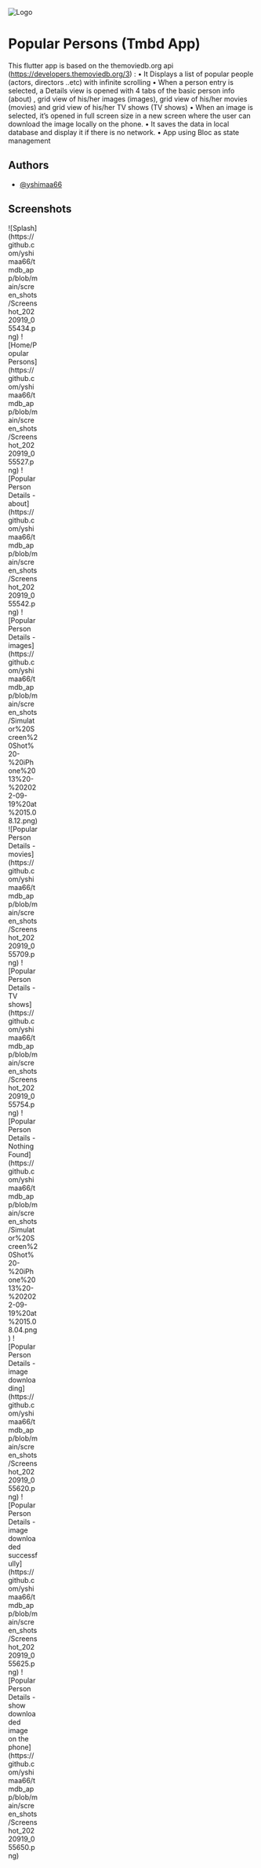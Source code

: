 
![Logo](https://github.com/yshimaa66/tmdb_app/blob/main/assets/selfie-time-celebrities.gif?raw=true)


# Popular Persons (Tmbd App)


This flutter app is based on the themoviedb.org
api (https://developers.themoviedb.org/3) :
• It Displays a list of popular people (actors, directors ..etc) with infinite scrolling
• When a person entry is selected, a Details view is opened with 4 tabs of the basic person info (about)
 , grid view of his/her images (images), grid view of his/her movies (movies) and grid view of his/her TV shows (TV shows)
• When an image is selected, it’s opened in full screen size in a new screen where the user can download the image locally on the phone.
• It saves the data in local database and display it if there is no network.
• App using Bloc as state management

## Authors

- [@yshimaa66](https://github.com/yshimaa66)


## Screenshots

<div style="width:60 ; height:60px">
![Splash](https://github.com/yshimaa66/tmdb_app/blob/main/screen_shots/Screenshot_20220919_055434.png)
![Home/Popular Persons](https://github.com/yshimaa66/tmdb_app/blob/main/screen_shots/Screenshot_20220919_055527.png)
![Popular Person Details - about](https://github.com/yshimaa66/tmdb_app/blob/main/screen_shots/Screenshot_20220919_055542.png)
![Popular Person Details - images](https://github.com/yshimaa66/tmdb_app/blob/main/screen_shots/Simulator%20Screen%20Shot%20-%20iPhone%2013%20-%202022-09-19%20at%2015.08.12.png)
![Popular Person Details - movies](https://github.com/yshimaa66/tmdb_app/blob/main/screen_shots/Screenshot_20220919_055709.png)
![Popular Person Details - TV shows](https://github.com/yshimaa66/tmdb_app/blob/main/screen_shots/Screenshot_20220919_055754.png)
![Popular Person Details - Nothing Found](https://github.com/yshimaa66/tmdb_app/blob/main/screen_shots/Simulator%20Screen%20Shot%20-%20iPhone%2013%20-%202022-09-19%20at%2015.08.04.png)
![Popular Person Details - image downloading](https://github.com/yshimaa66/tmdb_app/blob/main/screen_shots/Screenshot_20220919_055620.png)
![Popular Person Details - image downloaded successfully](https://github.com/yshimaa66/tmdb_app/blob/main/screen_shots/Screenshot_20220919_055625.png)
![Popular Person Details - show downloaded image on the phone](https://github.com/yshimaa66/tmdb_app/blob/main/screen_shots/Screenshot_20220919_055650.png)
</div>

